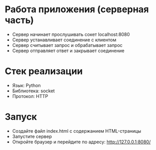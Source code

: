 # Работа приложения (серверная часть)

- Сервер начинает прослушивать сокет localhost:8080
- Сервер устанавливает соединение с клиентом 
- Сервер считывает запрос и обрабатывает запрос
- Сервер отправляет ответ и закрывает соединение


# Стек реализации

- Язык: Python
- Библиотека: socket
- Протокол: HTTP

# Запуск
- Создайте файл index.html с содержанием HTML-страницы
- Запустите сервер
- Откройте браузер и перейдите по адресу: http://127.0.0.1:8080/